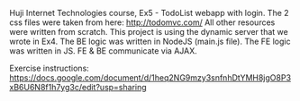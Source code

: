 Huji Internet Technologies course, Ex5 - TodoList webapp with login.
The 2 css files were taken from here: http://todomvc.com/
All other resources were written from scratch.
This project is using the dynamic server that we wrote in Ex4.
The BE logic was written in NodeJS (main.js file).
The FE logic was written in JS.
FE & BE communicate via AJAX.

Exercise instructions: https://docs.google.com/document/d/1heq2NG9mzy3snfnhDtYMH8jgO8P3xB6U6N8f1h7yg3c/edit?usp=sharing